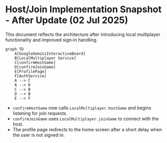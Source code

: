 # Host/Join Implementation Snapshot - After Update (02 Jul 2025)

This document reflects the architecture after introducing local multiplayer functionality and improved sign‑in handling.

```mermaid
graph TD
    A[GoogleGeminiInteractiveBoard]
    B[LocalMultiplayer Service]
    C[confirmHostGame]
    D[confirmJoinGame]
    E[ProfilePage]
    F[AuthService]
    A --> C
    A --> D
    C --> B
    D --> B
    E --> F
```

* `confirmHostGame` now calls `LocalMultiplayer.hostGame` and begins listening for join requests.
* `confirmJoinGame` uses `LocalMultiplayer.joinGame` to connect with the host.
* The profile page redirects to the home screen after a short delay when the user is not signed in.
